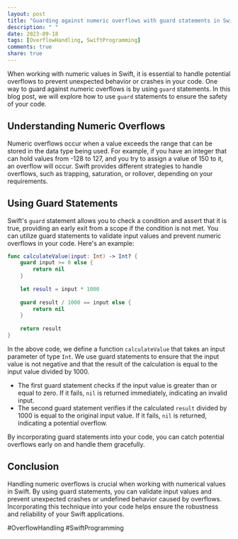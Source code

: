 ```yaml
---
layout: post
title: "Guarding against numeric overflows with guard statements in Swift"
description: " "
date: 2023-09-18
tags: [OverflowHandling, SwiftProgramming]
comments: true
share: true
---
```


When working with numeric values in Swift, it is essential to handle potential overflows to prevent unexpected behavior or crashes in your code. One way to guard against numeric overflows is by using `guard` statements. In this blog post, we will explore how to use `guard` statements to ensure the safety of your code.

## Understanding Numeric Overflows

Numeric overflows occur when a value exceeds the range that can be stored in the data type being used. For example, if you have an integer that can hold values from -128 to 127, and you try to assign a value of 150 to it, an overflow will occur. Swift provides different strategies to handle overflows, such as trapping, saturation, or rollover, depending on your requirements.

## Using Guard Statements

Swift's `guard` statement allows you to check a condition and assert that it is true, providing an early exit from a scope if the condition is not met. You can utilize guard statements to validate input values and prevent numeric overflows in your code. Here's an example:

```swift
func calculateValue(input: Int) -> Int? {
    guard input >= 0 else {
        return nil
    }
    
    let result = input * 1000
    
    guard result / 1000 == input else {
        return nil
    }
    
    return result
}
```

In the above code, we define a function `calculateValue` that takes an input parameter of type `Int`. We use guard statements to ensure that the input value is not negative and that the result of the calculation is equal to the input value divided by 1000.

- The first guard statement checks if the input value is greater than or equal to zero. If it fails, `nil` is returned immediately, indicating an invalid input.
- The second guard statement verifies if the calculated `result` divided by 1000 is equal to the original input value. If it fails, `nil` is returned, indicating a potential overflow.

By incorporating guard statements into your code, you can catch potential overflows early on and handle them gracefully.

## Conclusion

Handling numeric overflows is crucial when working with numerical values in Swift. By using guard statements, you can validate input values and prevent unexpected crashes or undefined behavior caused by overflows. Incorporating this technique into your code helps ensure the robustness and reliability of your Swift applications.

#OverflowHandling #SwiftProgramming